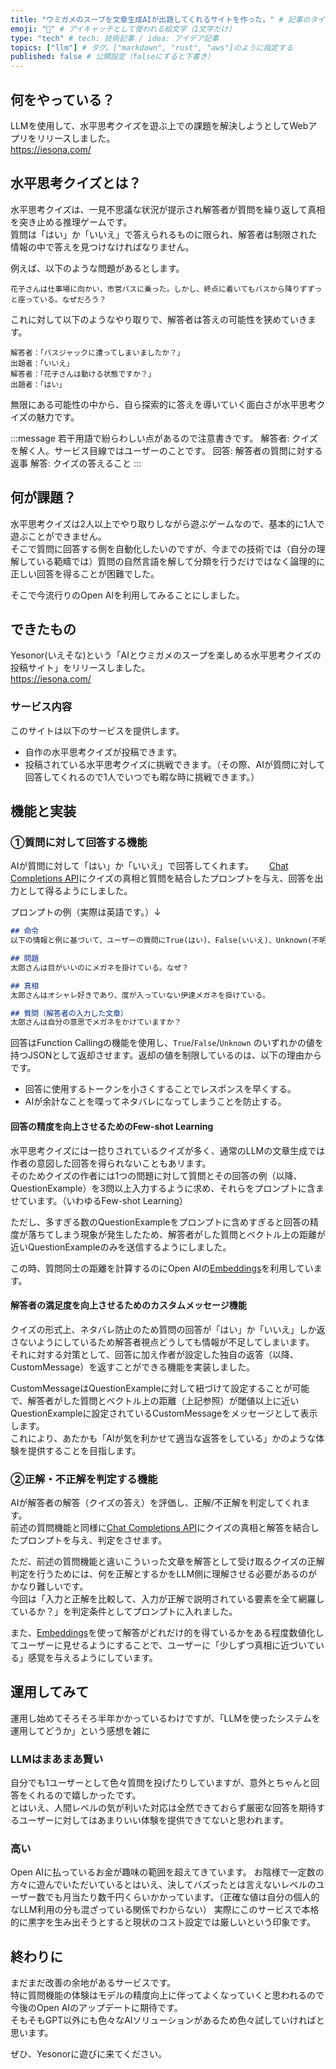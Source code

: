 ```yaml
---
title: "ウミガメのスープを文章生成AIが出題してくれるサイトを作った。" # 記事のタイトル
emoji: "🐢" # アイキャッチとして使われる絵文字（1文字だけ）
type: "tech" # tech: 技術記事 / idea: アイデア記事
topics: ["llm"] # タグ。["markdown", "rust", "aws"]のように指定する
published: false # 公開設定（falseにすると下書き）
---
```


## 何をやっている？
LLMを使用して、水平思考クイズを遊ぶ上での課題を解決しようとしてWebアプリをリリースしました。  
https://iesona.com/

## 水平思考クイズとは？
水平思考クイズは、一見不思議な状況が提示され解答者が質問を繰り返して真相を突き止める推理ゲームです。  
質問は「はい」か「いいえ」で答えられるものに限られ、解答者は制限された情報の中で答えを見つけなければなりません。  

例えば、以下のような問題があるとします。  

```
花子さんは仕事場に向かい、市営バスに乗った。しかし、終点に着いてもバスから降りずずっと座っている。なぜだろう？
```

これに対して以下のようなやり取りで、解答者は答えの可能性を狭めていきます。  
```
解答者：「バスジャックに遭ってしまいましたか？」
出題者：「いいえ」
解答者：「花子さんは動ける状態ですか？」
出題者：「はい」
```

無限にある可能性の中から、自ら探索的に答えを導いていく面白さが水平思考クイズの魅力です。

:::message
若干用語で紛らわしい点があるので注意書きです。
解答者: クイズを解く人。サービス目線ではユーザーのことです。
回答: 解答者の質問に対する返事
解答: クイズの答えること
:::

## 何が課題？

水平思考クイズは2人以上でやり取りしながら遊ぶゲームなので、基本的に1人で遊ぶことができません。  
そこで質問に回答する側を自動化したいのですが、今までの技術では（自分の理解している範疇では）質問の自然言語を解して分類を行うだけではなく論理的に正しい回答を得ることが困難でした。  

そこで今流行りのOpen AIを利用してみることにしました。

## できたもの
Yesonor(いえそな)という「AIとウミガメのスープを楽しめる水平思考クイズの投稿サイト」をリリースしました。  
https://iesona.com/  

### サービス内容
このサイトは以下のサービスを提供します。

- 自作の水平思考クイズが投稿できます。
- 投稿されている水平思考クイズに挑戦できます。（その際、AIが質問に対して回答してくれるので1人でいつでも暇な時に挑戦できます。）

## 機能と実装

### ①質問に対して回答する機能
AIが質問に対して「はい」か「いいえ」で回答してくれます。　　
[Chat Completions API](https://platform.openai.com/docs/guides/text-generation/chat-completions-api)にクイズの真相と質問を結合したプロンプトを与え、回答を出力として得るようにしました。  

プロンプトの例（実際は英語です。）↓
```md
## 命令
以下の情報と例に基づいて、ユーザーの質問にTrue(はい)、False(いいえ)、Unknown(不明/言及なし)で答えなさい。

## 問題
太郎さんは目がいいのにメガネを掛けている。なぜ？

## 真相
太郎さんはオシャレ好きであり、度が入っていない伊達メガネを掛けている。

## 質問（解答者の入力した文章）
太郎さんは自分の意思でメガネをかけていますか？
```

回答はFunction Callingの機能を使用し、`True`/`False`/`Unknown` のいずれかの値を持つJSONとして返却させます。返却の値を制限しているのは、以下の理由からです。

- 回答に使用するトークンを小さくすることでレスポンスを早くする。
- AIが余計なことを喋ってネタバレになってしまうことを防止する。

#### 回答の精度を向上させるためのFew-shot Learning
水平思考クイズには一捻りされているクイズが多く、通常のLLMの文章生成では作者の意図した回答を得られないこともあリます。  
そのためクイズの作者には1つの問題に対して質問とその回答の例（以降、QuestionExample）を3問以上入力するように求め、それらをプロンプトに含ませています。（いわゆるFew-shot Learning）  

ただし、多すぎる数のQuestionExampleをプロンプトに含めすぎると回答の精度が落ちてしまう現象が発生したため、解答者がした質問とベクトル上の距離が近いQuestionExampleのみを送信するようにしました。

この時、質問同士の距離を計算するのにOpen AIの[Embeddings](https://platform.openai.com/docs/guides/embeddings)を利用しています。

#### 解答者の満足度を向上させるためのカスタムメッセージ機能
クイズの形式上、ネタバレ防止のため質問の回答が「はい」か「いいえ」しか返さないようにしているため解答者視点どうしても情報が不足してしまいます。  
それに対する対策として、回答に加え作者が設定した独自の返答（以降、CustomMessage）を返すことができる機能を実装しました。

CustomMessageはQuestionExampleに対して紐づけて設定することが可能で、解答者がした質問とベクトル上の距離（上記参照）が閾値以上に近いQuestionExampleに設定されているCustomMessageをメッセージとして表示します。  
これにより、あたかも「AIが気を利かせて適当な返答をしている」かのような体験を提供することを目指します。

### ②正解・不正解を判定する機能
AIが解答者の解答（クイズの答え）を評価し、正解/不正解を判定してくれます。  
前述の質問機能と同様に[Chat Completions API](https://platform.openai.com/docs/guides/text-generation/chat-completions-api)にクイズの真相と解答を結合したプロンプトを与え、判定をさせます。  

ただ、前述の質問機能と違いこういった文章を解答として受け取るクイズの正解判定を行うためには、何を正解とするかをLLM側に理解させる必要があるのがかなり難しいです。  
今回は「入力と正解を比較して、入力が正解で説明されている要素を全て網羅しているか？」を判定条件としてプロンプトに入れました。  

また、[Embeddings](https://platform.openai.com/docs/guides/embeddings)を使って解答がどれだけ的を得ているかをある程度数値化してユーザーに見せるようにすることで、ユーザーに「少しずつ真相に近づいている」感覚を与えるようにしています。

## 運用してみて
運用し始めてそろそろ半年かかっているわけですが、「LLMを使ったシステムを運用してどうか」という感想を雑に

### LLMはまあまあ賢い
自分でも1ユーザーとして色々質問を投げたりしていますが、意外とちゃんと回答をくれるので嬉しかったです。  
とはいえ、人間レベルの気が利いた対応は全然できておらず厳密な回答を期待するユーザーに対してはあまりいい体験を提供できてないと思われます。  

### 高い
Open AIに払っているお金が趣味の範囲を超えてきています。
お陰様で一定数の方々に遊んでいただいているとはいえ、決してバズったとは言えないレベルのユーザー数でも月当たり数千円くらいかかっています。（正確な値は自分の個人的なLLM利用の分も混ざっている関係でわからない）
実際にこのサービスで本格的に黒字を生み出そうとすると現状のコスト設定では厳しいという印象です。

## 終わりに
まだまだ改善の余地があるサービスです。  
特に質問機能の体験はモデルの精度向上に伴ってよくなっていくと思われるので今後のOpen AIのアップデートに期待です。  
そもそもGPT以外にも色々なAIソリューションがあるため色々試していければと思います。

ぜひ、Yesonorに遊びに来てください。

